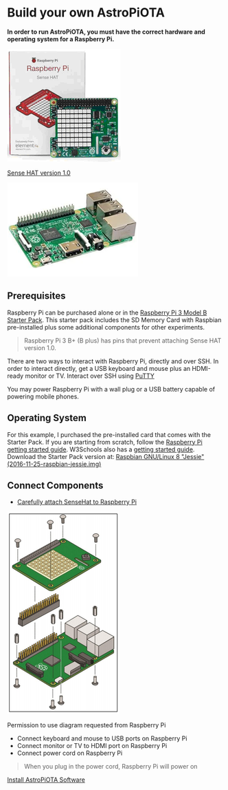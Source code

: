 # Build your own AstroPiOTA

**In order to run AstroPiOTA, you must have the correct hardware and operating system for a Raspberry Pi.**

![Photo of Sense Hat that looks like a slightly smaller circuit board with LED light panel](../RasSenseHat.png)

[Sense HAT version 1.0](https://thepihut.com/products/raspberry-pi-sense-hat-astro-pi)

![Photo of Raspberry Pi 3 B computer that looks like a ~4x3 circuit board](../RasPi.png)

## Prerequisites

Raspberry Pi can be purchased alone or in the [Raspberry Pi 3 Model B Starter Pack](https://www.digikey.com/catalog/en/partgroup/raspberry-pi-3-model-b-starter-pack-includes-a-raspberry-pi-3/70316?utm_adgroup=Kits&slid=&gclid=CjwKCAiAl7PgBRBWEiwAzFhmml25rcO7V-oO0hwQ4RdoVFCj-Sj2AnGcsFBi8ArlMDn74owwLJaywBoCBhUQAvD_BwE). This starter pack includes the SD Memory Card with Raspbian pre-installed plus some additional components for other experiments.

> Raspberry Pi 3 B+ (B plus) has pins that prevent attaching Sense HAT version 1.0. 

There are two ways to interact with Raspberry Pi, directly and over SSH.  In order to interact directly, get a USB keyboard and mouse plus an HDMI-ready monitor or TV.  Interact over SSH using [PuTTY](https://www.chiark.greenend.org.uk/~sgtatham/putty/latest.html)

You may power Raspberry Pi with a wall plug or a USB battery capable of powering mobile phones.
 
## Operating System

For this example, I purchased the pre-installed card that comes with the Starter Pack. If you are starting from scratch, follow the [Raspberry Pi getting started guide](https://projects.raspberrypi.org/en/projects/raspberry-pi-getting-started/2).  W3Schools also has a [getting started guide](https://www.w3schools.com/nodejs/nodejs_raspberrypi.asp).  Download the Starter Pack version at: [Raspbian GNU/Linux 8 "Jessie" (2016-11-25-raspbian-jessie.img)](http://downloads.raspberrypi.org/raspbian/images/)

## Connect Components

- [Carefully attach SenseHat to Raspberry Pi](https://docs-emea.rs-online.com/webdocs/1436/0900766b81436bef.pdf)

![Screen capture of crontab file update described in text](../RasSen2Ras.png)

Permission to use diagram requested from Raspberry Pi

- Connect keyboard and mouse to USB ports on Raspberry Pi
- Connect monitor or TV to HDMI port on Raspberry Pi
- Connect power cord on Raspberry Pi

>When you plug in the power cord, Raspberry Pi will power on

[Install AstroPiOTA Software](../how-to-guides/InstallIT.md)
